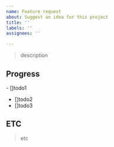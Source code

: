 ```yaml
---
name: Feature request
about: Suggest an idea for this project
title: ''
labels: ''
assignees: ''

---
```


> description

## Progress
­- []todo1
- []todo2
- []todo3

## ETC
> etc
